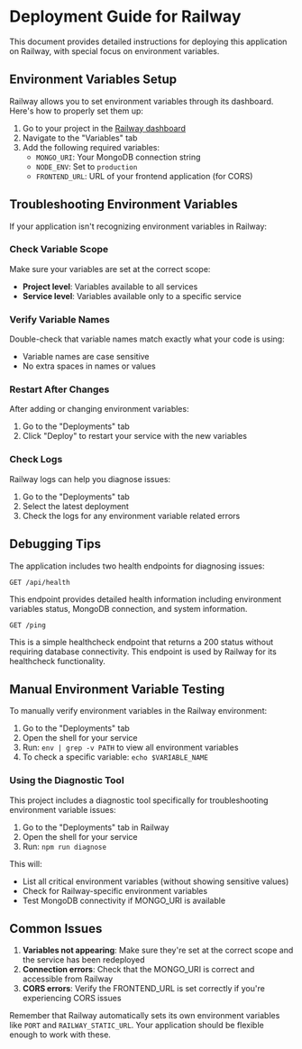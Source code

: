 # Deployment Guide for Railway

This document provides detailed instructions for deploying this application on Railway, with special focus on environment variables.

## Environment Variables Setup

Railway allows you to set environment variables through its dashboard. Here's how to properly set them up:

1. Go to your project in the [Railway dashboard](https://railway.app/dashboard)
2. Navigate to the "Variables" tab
3. Add the following required variables:
   - `MONGO_URI`: Your MongoDB connection string
   - `NODE_ENV`: Set to `production`
   - `FRONTEND_URL`: URL of your frontend application (for CORS)

## Troubleshooting Environment Variables

If your application isn't recognizing environment variables in Railway:

### Check Variable Scope

Make sure your variables are set at the correct scope:
- **Project level**: Variables available to all services
- **Service level**: Variables available only to a specific service

### Verify Variable Names

Double-check that variable names match exactly what your code is using:
- Variable names are case sensitive
- No extra spaces in names or values

### Restart After Changes

After adding or changing environment variables:
1. Go to the "Deployments" tab
2. Click "Deploy" to restart your service with the new variables

### Check Logs

Railway logs can help you diagnose issues:
1. Go to the "Deployments" tab
2. Select the latest deployment
3. Check the logs for any environment variable related errors

## Debugging Tips

The application includes two health endpoints for diagnosing issues:

```
GET /api/health
```

This endpoint provides detailed health information including environment variables status, MongoDB connection, and system information.

```
GET /ping
```

This is a simple healthcheck endpoint that returns a 200 status without requiring database connectivity. This endpoint is used by Railway for its healthcheck functionality.

## Manual Environment Variable Testing

To manually verify environment variables in the Railway environment:

1. Go to the "Deployments" tab
2. Open the shell for your service
3. Run: `env | grep -v PATH` to view all environment variables
4. To check a specific variable: `echo $VARIABLE_NAME`

### Using the Diagnostic Tool

This project includes a diagnostic tool specifically for troubleshooting environment variable issues:

1. Go to the "Deployments" tab in Railway
2. Open the shell for your service
3. Run: `npm run diagnose`

This will:
- List all critical environment variables (without showing sensitive values)
- Check for Railway-specific environment variables
- Test MongoDB connectivity if MONGO_URI is available

## Common Issues

1. **Variables not appearing**: Make sure they're set at the correct scope and the service has been redeployed
2. **Connection errors**: Check that the MONGO_URI is correct and accessible from Railway
3. **CORS errors**: Verify the FRONTEND_URL is set correctly if you're experiencing CORS issues

Remember that Railway automatically sets its own environment variables like `PORT` and `RAILWAY_STATIC_URL`. Your application should be flexible enough to work with these.
